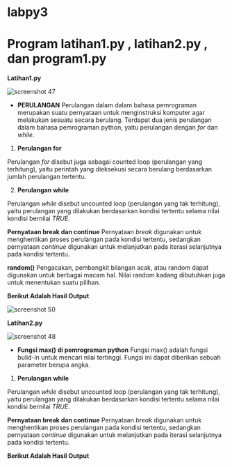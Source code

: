 # labpy3
# Program latihan1.py , latihan2.py , dan program1.py

**Latihan1.py**

![screenshot 47](https://user-images.githubusercontent.com/46735563/53069276-e4252f80-350d-11e9-9788-311e3a1630db.png)

- **PERULANGAN**
Perulangan dalam dalam bahasa pemrograman merupakan suatu pernyataan untuk menginstruksi komputer agar melakukan sesuatu secara berulang. Terdapat dua jenis perulangan dalam bahasa pemrograman python, yaitu perulangan dengan *for* dan *while*.

1. **Perulangan for**

Perulangan *for* disebut juga sebagai counted loop (perulangan yang terhitung), yaitu perintah yang dieksekusi secara berulang berdasarkan jumlah perulangan tertentu.

2. **Perulangan while**

Perulangan *while* disebut uncounted loop (perulangan yang tak terhitung), yaitu perulangan yang dilakukan berdasarkan kondisi tertentu selama nilai kondisi bernilai *TRUE*.

**Pernyataan break dan continue**
Pernyataan *break* digunakan untuk menghentikan proses perulangan pada kondisi tertentu, sedangkan pernyataan *continue* digunakan untuk melanjutkan pada iterasi selanjutnya pada kondisi tertentu.

**random()**
Pengacakan, pembangkit bilangan acak, atau random dapat digunakan untuk berbagai macam hal. Nilai random kadang dibutuhkan juga untuk menentukan suatu pilihan.

**Berikut Adalah Hasil Output**

![screenshot 50](https://user-images.githubusercontent.com/46735563/53070076-91994280-3510-11e9-9f94-74a98fd8b7d6.png)

**Latihan2.py**

![screenshot 48](https://user-images.githubusercontent.com/46735563/53070240-14ba9880-3511-11e9-9d50-6ffc9d2ec897.png)

- **Fungsi max() di pemrograman python**
Fungsi max() adalah fungsi bulid-in untuk mencari nilai tertinggi. Fungsi ini dapat diberikan sebuah parameter berupa angka.

1. **Perulangan while**

Perulangan *while* disebut uncounted loop (perulangan yang tak terhitung), yaitu perulangan yang dilakukan berdasarkan kondisi tertentu selama nilai kondisi bernilai *TRUE*.

**Pernyataan break dan continue**
Pernyataan *break* digunakan untuk menghentikan proses perulangan pada kondisi tertentu, sedangkan pernyataan *continue* digunakan untuk melanjutkan pada iterasi selanjutnya pada kondisi tertentu.

**Berikut Adalah Hasil Output**

